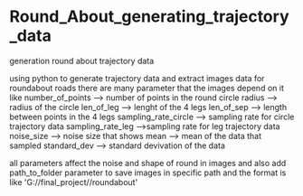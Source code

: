 # Round_About_generating_trajectory_data
generation round about trajectory data

using python to generate trajectory data and extract images data for roundabout roads 
there are many parameter that the images depend on it like
number_of_points --> number of points in the round circle
radius --> radius of the circle
len_of_leg --> lenght of the 4 legs
len_of_sep --> length between points in the 4 legs
sampling_rate_circle --> sampling rate for circle trajectory data
sampling_rate_leg -->sampling rate for leg trajectory data
noise_size --> noise size that shows
mean --> mean of the data that sampled 
standard_dev --> standard devivation of the data

all parameters affect the noise and shape of round in images
and also add path_to_folder parameter to save images in specific path and the format is like 'G://final_project//roundabout'
